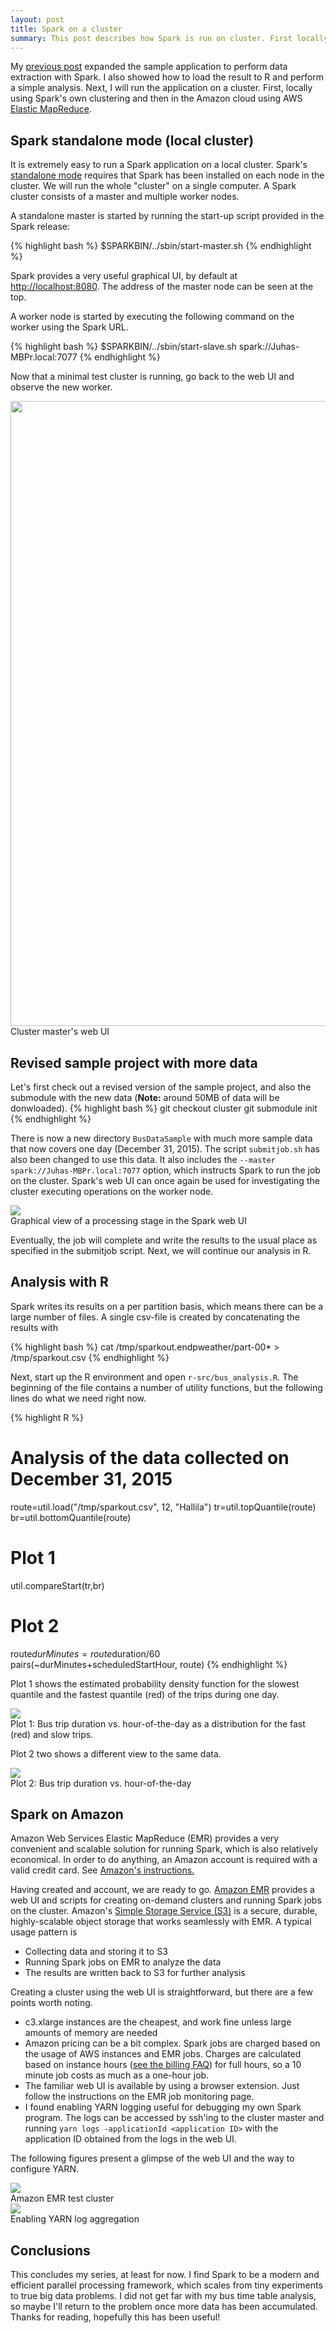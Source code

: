 ```yaml
---
layout: post
title: Spark on a cluster
summary: This post describes how Spark is run on cluster. First locally and then on Amazon AWS.
---
```


My [previous post](../27/ExtractingData.html) expanded the sample application to perform data extraction
with Spark. I also showed how to load the result to R and perform a simple analysis.
Next, I will run the application on a cluster. First, locally using Spark's own clustering and then in the Amazon cloud
using AWS [Elastic MapReduce](https://aws.amazon.com/elasticmapreduce/details/spark/).

## Spark standalone mode (local cluster)

It is extremely easy to run a Spark application on a local cluster. Spark's [standalone mode](http://spark.apache.org/docs/latest/spark-standalone.html)
requires that Spark has been installed on each node in the cluster. We will run the whole "cluster" on a single computer.
A Spark cluster consists of a master and multiple worker nodes.

A standalone master is started by running the start-up script provided in the Spark release:

{% highlight bash %}
$SPARKBIN/../sbin/start-master.sh
{% endhighlight %}

Spark provides a very useful graphical UI, by default at [http://localhost:8080](http://localhost:8080). The address of
the master node can be seen at the top.

A worker node is started by executing the following command on the worker using the Spark URL.

{% highlight bash %}
$SPARKBIN/../sbin/start-slave.sh spark://Juhas-MBPr.local:7077
{% endhighlight %}

Now that a minimal test cluster is running, go back to the web UI and observe the new worker.

<div class="">
	<img src="/BigDataSpark/assets/bigdata-cluster-webui.png" width="1000"/><br>
	<span class="caption">Cluster master's web UI</span>
</div>

## Revised sample project with more data

Let's first check out a revised version of the sample project, and also the submodule with the new data
(**Note:** around 50MB of data will be donwloaded).
{% highlight bash %}
git checkout cluster
git submodule init
{% endhighlight %}

There is now a new directory ```BusDataSample``` with much more sample data that now covers one day (December 31, 2015).
The script ```submitjob.sh``` has also been changed to use this data. It also includes the ```--master spark://Juhas-MBPr.local:7077```
option, which instructs Spark to run the job on the cluster. Spark's web UI can once again be used for investigating
the cluster executing operations on the worker node.

<div class="">
	<img src="/BigDataSpark/assets/spark-webui-stage.png"/><br>
	<span class="caption">Graphical view of a processing stage in the Spark web UI</span>
</div>

Eventually, the job will complete and write the results to the usual place as specified in the submitjob script.
Next, we will continue our analysis in R.

## Analysis with R

Spark writes its results on a per partition basis, which means there can be a large number of files.
A single csv-file is created by concatenating the results with

{% highlight bash %}
cat /tmp/sparkout.endpweather/part-00* > /tmp/sparkout.csv
{% endhighlight %}

Next, start up the R environment and open ```r-src/bus_analysis.R```. The beginning of the file contains
a number of utility functions, but the following lines do what we need right now.

{% highlight R %}
# Analysis of the data collected on December 31, 2015
route=util.load("/tmp/sparkout.csv", 12, "Hallila")
tr=util.topQuantile(route)
br=util.bottomQuantile(route)
# Plot 1
util.compareStart(tr,br)
# Plot 2
route$durMinutes=route$duration/60
pairs(~durMinutes+scheduledStartHour, route)
{% endhighlight %}

Plot 1 shows the estimated probability density function for the slowest quantile and the fastest
quantile (red) of the trips during one day.

<div class="center">
	<img src="/BigDataSpark/assets/cluster-start-distribution.png"/><br>
	<span class="caption">Plot 1: Bus trip duration vs. hour-of-the-day as a distribution
	for the fast (red) and slow trips.</span>
</div>

Plot 2 two shows a different view to the same data.

<div class="center">
	<img src="/BigDataSpark/assets/cluster-pair-plot.png"/><br>
	<span class="caption">Plot 2: Bus trip duration vs. hour-of-the-day</span>
</div>

## Spark on Amazon

Amazon Web Services Elastic MapReduce (EMR) provides a very convenient and scalable solution for running Spark,
which is also relatively economical. In order to do anything, an Amazon account is required with a valid
credit card. See [Amazon's instructions.](https://aws.amazon.com/free/)

Having created and account, we are ready to go. [Amazon EMR](https://aws.amazon.com/elasticmapreduce/) provides a web
UI and scripts for creating on-demand clusters and running Spark jobs on the cluster.
Amazon's [Simple Storage Service (S3)](https://aws.amazon.com/s3/) is a secure, durable, highly-scalable object storage that
works seamlessly with EMR. A typical usage pattern is

* Collecting data and storing it to S3
* Running Spark jobs on EMR to analyze the data
* The results are written back to S3 for further analysis

Creating a cluster using the web UI is straightforward, but there are a few points worth noting.

* c3.xlarge instances are the cheapest, and work fine unless large amounts of memory are needed
* Amazon pricing can be a bit complex. Spark jobs are charged based on the usage of AWS instances and EMR
jobs. Charges are calculated based on instance hours ([see the billing FAQ](https://aws.amazon.com/elasticmapreduce/faqs/))
for full hours, so a 10 minute job costs as much as a one-hour job.
* The familiar web UI is available by using a browser extension. Just follow the instructions on the EMR
job monitoring page.
* I found enabling YARN logging useful for debugging my own Spark program.
The logs can be accessed by ssh'ing to the cluster master and running
```yarn logs -applicationId <application ID>``` with the application ID obtained from the logs in the web UI.

The following figures present a glimpse of the web UI and the way to configure YARN.

<div class="">
	<img src="/BigDataSpark/assets/amazon-emr-webui.png"/><br>
	<span class="caption">Amazon EMR test cluster</span>
</div>

<div class="center">
	<img src="/BigDataSpark/assets/amazon-emr-yarn-config.png"/><br>
	<span class="caption">Enabling YARN log aggregation</span>
</div>

## Conclusions

This concludes my series, at least for now. I find Spark to be a modern and efficient parallel processing framework,
which scales from tiny experiments to true big data problems. I did not get far with my bus time table analysis,
so maybe I'll return to the problem once more data has been accumulated. Thanks for reading, hopefully this
has been useful!